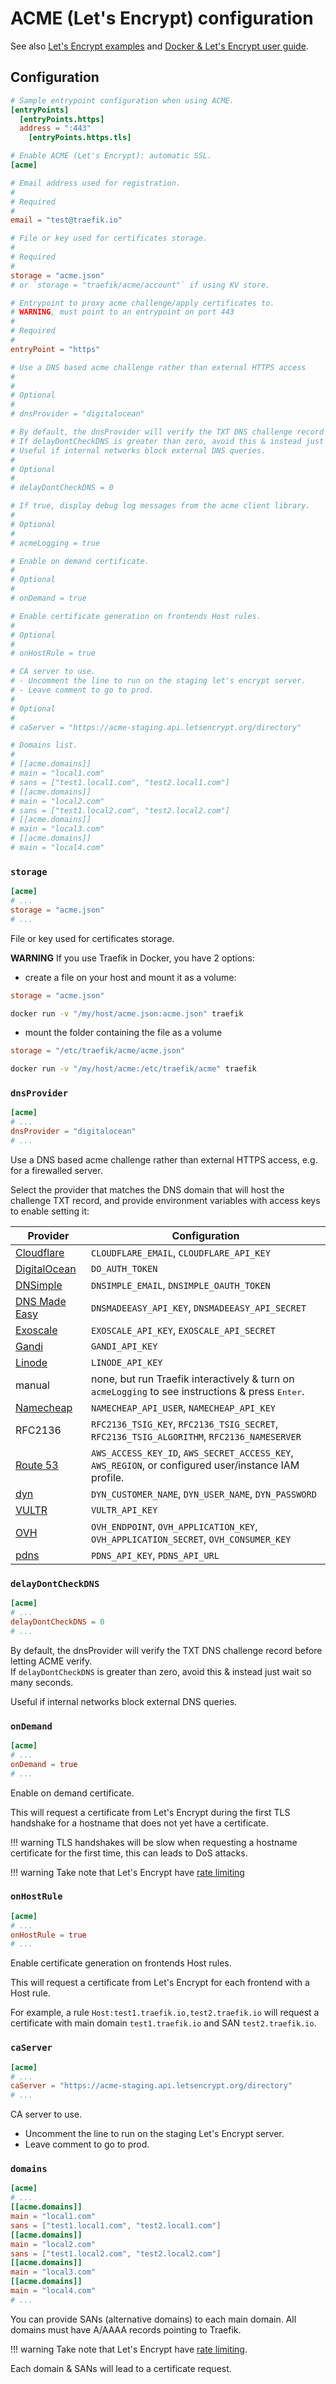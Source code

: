 # ACME (Let's Encrypt) configuration

See also [Let's Encrypt examples](/user-guide/examples/#lets-encrypt-support) and [Docker & Let's Encrypt user guide](/user-guide/docker-and-lets-encrypt).

## Configuration

```toml
# Sample entrypoint configuration when using ACME.
[entryPoints]
  [entryPoints.https]
  address = ":443"
    [entryPoints.https.tls]

# Enable ACME (Let's Encrypt): automatic SSL.
[acme]

# Email address used for registration.
#
# Required
#
email = "test@traefik.io"

# File or key used for certificates storage.
#
# Required
#
storage = "acme.json"
# or `storage = "traefik/acme/account"` if using KV store.

# Entrypoint to proxy acme challenge/apply certificates to.
# WARNING, must point to an entrypoint on port 443
#
# Required
#
entryPoint = "https"

# Use a DNS based acme challenge rather than external HTTPS access
#
#
# Optional
#
# dnsProvider = "digitalocean"

# By default, the dnsProvider will verify the TXT DNS challenge record before letting ACME verify.
# If delayDontCheckDNS is greater than zero, avoid this & instead just wait so many seconds.
# Useful if internal networks block external DNS queries.
#
# Optional
#
# delayDontCheckDNS = 0

# If true, display debug log messages from the acme client library.
#
# Optional
#
# acmeLogging = true

# Enable on demand certificate.
#
# Optional
#
# onDemand = true

# Enable certificate generation on frontends Host rules.
#
# Optional
#
# onHostRule = true

# CA server to use.
# - Uncomment the line to run on the staging let's encrypt server.
# - Leave comment to go to prod.
#
# Optional
#
# caServer = "https://acme-staging.api.letsencrypt.org/directory"

# Domains list.
#
# [[acme.domains]]
# main = "local1.com"
# sans = ["test1.local1.com", "test2.local1.com"]
# [[acme.domains]]
# main = "local2.com"
# sans = ["test1.local2.com", "test2.local2.com"]
# [[acme.domains]]
# main = "local3.com"
# [[acme.domains]]
# main = "local4.com"
```

### `storage`

```toml
[acme]
# ...
storage = "acme.json"
# ...
```

File or key used for certificates storage.

**WARNING** If you use Traefik in Docker, you have 2 options:

- create a file on your host and mount it as a volume:
```toml
storage = "acme.json"
```
```bash
docker run -v "/my/host/acme.json:acme.json" traefik
```

- mount the folder containing the file as a volume
```toml
storage = "/etc/traefik/acme/acme.json"
```
```bash
docker run -v "/my/host/acme:/etc/traefik/acme" traefik
```

### `dnsProvider`

```toml
[acme]
# ...
dnsProvider = "digitalocean"
# ...
```

Use a DNS based acme challenge rather than external HTTPS access, e.g. for a firewalled server.

Select the provider that matches the DNS domain that will host the challenge TXT record, and provide environment variables with access keys to enable setting it:

| Provider                                     | Configuration                                                                                             |
|----------------------------------------------|-----------------------------------------------------------------------------------------------------------|
| [Cloudflare](https://www.cloudflare.com)     | `CLOUDFLARE_EMAIL`, `CLOUDFLARE_API_KEY`                                                                  |
| [DigitalOcean](https://www.digitalocean.com) | `DO_AUTH_TOKEN`                                                                                           |
| [DNSimple](https://dnsimple.com)             | `DNSIMPLE_EMAIL`, `DNSIMPLE_OAUTH_TOKEN`                                                                  |
| [DNS Made Easy](https://dnsmadeeasy.com)     | `DNSMADEEASY_API_KEY`, `DNSMADEEASY_API_SECRET`                                                           |
| [Exoscale](https://www.exoscale.ch)          | `EXOSCALE_API_KEY`, `EXOSCALE_API_SECRET`                                                                 |
| [Gandi](https://www.gandi.net)               | `GANDI_API_KEY`                                                                                           |
| [Linode](https://www.linode.com)             | `LINODE_API_KEY`                                                                                          |
| manual                                       | none, but run Traefik interactively & turn on `acmeLogging` to see instructions & press <kbd>Enter</kbd>. |
| [Namecheap](https://www.namecheap.com)       | `NAMECHEAP_API_USER`, `NAMECHEAP_API_KEY`                                                                 |
| RFC2136                                      | `RFC2136_TSIG_KEY`, `RFC2136_TSIG_SECRET`, `RFC2136_TSIG_ALGORITHM`, `RFC2136_NAMESERVER`                 |
| [Route 53](https://aws.amazon.com/route53/)  | `AWS_ACCESS_KEY_ID`, `AWS_SECRET_ACCESS_KEY`, `AWS_REGION`, or configured user/instance IAM profile.      |
| [dyn](https://dyn.com)                       | `DYN_CUSTOMER_NAME`, `DYN_USER_NAME`, `DYN_PASSWORD`                                                      |
| [VULTR](https://www.vultr.com)               | `VULTR_API_KEY`                                                                                           |
| [OVH](https://www.ovh.com)                   | `OVH_ENDPOINT`, `OVH_APPLICATION_KEY`, `OVH_APPLICATION_SECRET`, `OVH_CONSUMER_KEY`                       |
| [pdns](https://www.powerdns.com)             | `PDNS_API_KEY`, `PDNS_API_URL`                                                                            |

### `delayDontCheckDNS`

```toml
[acme]
# ...
delayDontCheckDNS = 0
# ...
```

By default, the dnsProvider will verify the TXT DNS challenge record before letting ACME verify.  
If `delayDontCheckDNS` is greater than zero, avoid this & instead just wait so many seconds.

Useful if internal networks block external DNS queries.

### `onDemand`

```toml
[acme]
# ...
onDemand = true
# ...
```

Enable on demand certificate.

This will request a certificate from Let's Encrypt during the first TLS handshake for a hostname that does not yet have a certificate.

!!! warning
    TLS handshakes will be slow when requesting a hostname certificate for the first time, this can leads to DoS attacks.
    
!!! warning
    Take note that Let's Encrypt have [rate limiting](https://letsencrypt.org/docs/rate-limits)

### `onHostRule`

```toml
[acme]
# ...
onHostRule = true
# ...
```

Enable certificate generation on frontends Host rules.

This will request a certificate from Let's Encrypt for each frontend with a Host rule.

For example, a rule `Host:test1.traefik.io,test2.traefik.io` will request a certificate with main domain `test1.traefik.io` and SAN `test2.traefik.io`.

### `caServer`

```toml
[acme]
# ...
caServer = "https://acme-staging.api.letsencrypt.org/directory"
# ...
```

CA server to use.

- Uncomment the line to run on the staging Let's Encrypt server.
- Leave comment to go to prod.

### `domains`

```toml
[acme]
# ...
[[acme.domains]]
main = "local1.com"
sans = ["test1.local1.com", "test2.local1.com"]
[[acme.domains]]
main = "local2.com"
sans = ["test1.local2.com", "test2.local2.com"]
[[acme.domains]]
main = "local3.com"
[[acme.domains]]
main = "local4.com"
# ...
```

You can provide SANs (alternative domains) to each main domain.
All domains must have A/AAAA records pointing to Traefik.

!!! warning
    Take note that Let's Encrypt have [rate limiting](https://letsencrypt.org/docs/rate-limits).

Each domain & SANs will lead to a certificate request.
